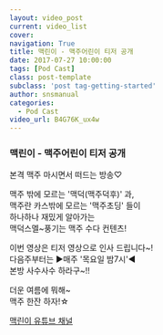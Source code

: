 ```yaml
---
layout: video_post
current: video_list
cover:  
navigation: True
title: 맥린이 - 맥주어린이 티저 공개
date: 2017-07-27 10:00:00
tags: [Pod Cast]
class: post-template
subclass: 'post tag-getting-started'
author: snsmanual
categories:
  - Pod Cast
video_url: B4G76K_ux4w
---
```


### 맥린이 - 맥주어린이 티저 공개 


본격 맥주 마시면서 떠드는 방송♡

맥주 밖에 모르는 '맥덕(맥주덕후)' 과,<br>
맥주란 카스밖에 모르는 '맥주초딩' 들이 <br>
하나하나 재밌게 알아가는<br>
맥덕스멜~풍기는 맥주 수다 컨텐츠!<br>

이번 영상은 티저 영상으로 인사 드립니다~!<br>
다음주부터는 ▶매주 '목요일 밤7시'◀ <br>
본방 사수사수 하라구~!!<br>

더운 여름에 뭐해~ <br>
맥주 한잔 하자!☆

[맥린이 유튜브 채널](https://www.youtube.com/channel/UCKWclNzINS9c_b4QIP5OCQA)